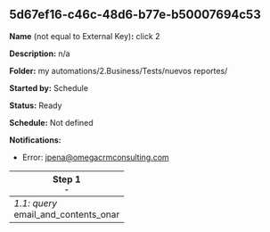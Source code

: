 ## 5d67ef16-c46c-48d6-b77e-b50007694c53

**Name** (not equal to External Key)**:** click 2

**Description:** n/a

**Folder:** my automations/2.Business/Tests/nuevos reportes/

**Started by:** Schedule

**Status:** Ready

**Schedule:** Not defined

**Notifications:**

* Error: jpena@omegacrmconsulting.com

| Step 1<br>_<small>-</small>_ |
| --- |
| _1.1: query_<br>email_and_contents_onar |
